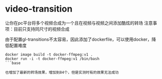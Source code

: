# video-transition
让你在pc平台将多个视频合成为一个且在视频与视频之间添加酷炫的转场
注意事项：目前只支持同尺寸的视频合成

由于配置gl-transitions不太容易，因此添加了dockerfile，可以使用docker，降低配置难度

```base
docker image build -t docker-ffmpeg:v1 .
docker run -i -t docker-ffmpeg:v1 /bin/bash
```base

也增加了最新的转场效果，增加到84个，但是实测时有的效果无法成功


